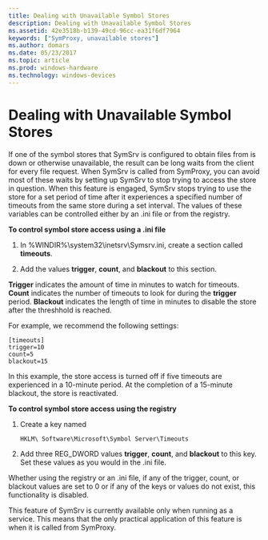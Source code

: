 ```yaml
---
title: Dealing with Unavailable Symbol Stores
description: Dealing with Unavailable Symbol Stores
ms.assetid: 42e3518b-b139-49cd-96cc-ea31f6df7964
keywords: ["SymProxy, unavailable stores"]
ms.author: domars
ms.date: 05/23/2017
ms.topic: article
ms.prod: windows-hardware
ms.technology: windows-devices
---
```


# Dealing with Unavailable Symbol Stores


If one of the symbol stores that SymSrv is configured to obtain files from is down or otherwise unavailable, the result can be long waits from the client for every file request. When SymSrv is called from SymProxy, you can avoid most of these waits by setting up SymSrv to stop trying to access the store in question. When this feature is engaged, SymSrv stops trying to use the store for a set period of time after it experiences a specified number of timeouts from the same store during a set interval. The values of these variables can be controlled either by an .ini file or from the registry.

**To control symbol store access using a .ini file**

1.  In %WINDIR%\\system32\\inetsrv\\Symsrv.ini, create a section called **timeouts**.

2.  Add the values **trigger**, **count**, and **blackout** to this section.

**Trigger** indicates the amount of time in minutes to watch for timeouts. **Count** indicates the number of timeouts to look for during the **trigger** period. **Blackout** indicates the length of time in minutes to disable the store after the threshhold is reached.

For example, we recommend the following settings:

```
[timeouts]
trigger=10
count=5
blackout=15
```

In this example, the store access is turned off if five timeouts are experienced in a 10-minute period. At the completion of a 15-minute blackout, the store is reactivated.

**To control symbol store access using the registry**

1.  Create a key named
    ```
    HKLM\ Software\Microsoft\Symbol Server\Timeouts
    ```

2.  Add three REG\_DWORD values **trigger**, **count**, and **blackout** to this key. Set these values as you would in the .ini file.

Whether using the registry or an .ini file, if any of the trigger, count, or blackout values are set to 0 or if any of the keys or values do not exist, this functionality is disabled.

This feature of SymSrv is currently available only when running as a service. This means that the only practical application of this feature is when it is called from SymProxy.

 

 





